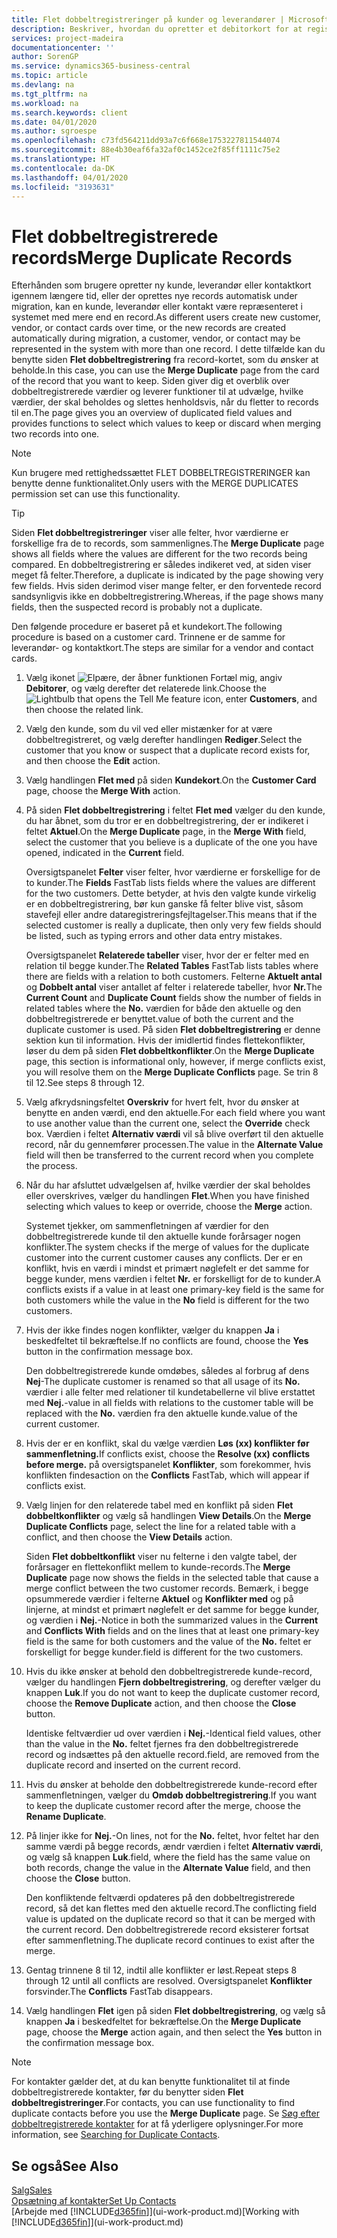 ```yaml
---
title: Flet dobbeltregistreringer på kunder og leverandører | Microsoft Docs
description: Beskriver, hvordan du opretter et debitorkort for at registrere oplysninger om hver ny kunde, du sælger til.
services: project-madeira
documentationcenter: ''
author: SorenGP
ms.service: dynamics365-business-central
ms.topic: article
ms.devlang: na
ms.tgt_pltfrm: na
ms.workload: na
ms.search.keywords: client
ms.date: 04/01/2020
ms.author: sgroespe
ms.openlocfilehash: c73fd564211dd93a7c6f668e1753227811544074
ms.sourcegitcommit: 88e4b30eaf6fa32af0c1452ce2f85ff1111c75e2
ms.translationtype: HT
ms.contentlocale: da-DK
ms.lasthandoff: 04/01/2020
ms.locfileid: "3193631"
---
```

# <a name="merge-duplicate-records"></a><span data-ttu-id="5a389-103">Flet dobbeltregistrerede records</span><span class="sxs-lookup"><span data-stu-id="5a389-103">Merge Duplicate Records</span></span>
<span data-ttu-id="5a389-104">Efterhånden som brugere opretter ny kunde, leverandør eller kontaktkort igennem længere tid, eller der oprettes nye records automatisk under migration, kan en kunde, leverandør eller kontakt være repræsenteret i systemet med mere end en record.</span><span class="sxs-lookup"><span data-stu-id="5a389-104">As different users create new customer, vendor, or contact cards over time, or the new records are created automatically during migration, a customer, vendor, or contact may be represented in the system with more than one record.</span></span> <span data-ttu-id="5a389-105">I dette tilfælde kan du benytte siden **Flet dobbeltregistrering** fra record-kortet, som du ønsker at beholde.</span><span class="sxs-lookup"><span data-stu-id="5a389-105">In this case, you can use the **Merge Duplicate** page from the card of the record that you want to keep.</span></span> <span data-ttu-id="5a389-106">Siden giver dig et overblik over dobbeltregistrerede værdier og leverer funktioner til at udvælge, hvilke værdier, der skal beholdes og slettes henholdsvis, når du fletter to records til en.</span><span class="sxs-lookup"><span data-stu-id="5a389-106">The page gives you an overview of duplicated field values and provides functions to select which values to keep or discard when merging two records into one.</span></span>

> [!NOTE]
> <span data-ttu-id="5a389-107">Kun brugere med rettighedssættet FLET DOBBELTREGISTRERINGER kan benytte denne funktionalitet.</span><span class="sxs-lookup"><span data-stu-id="5a389-107">Only users with the MERGE DUPLICATES permission set can use this functionality.</span></span>

> [!TIP]
> <span data-ttu-id="5a389-108">Siden **Flet dobbeltregistreringer** viser alle felter, hvor værdierne er forskellige fra de to records, som sammenlignes.</span><span class="sxs-lookup"><span data-stu-id="5a389-108">The **Merge Duplicate** page shows all fields where the values are different for the two records being compared.</span></span> <span data-ttu-id="5a389-109">En dobbeltregistrering er således indikeret ved, at siden viser meget få felter.</span><span class="sxs-lookup"><span data-stu-id="5a389-109">Therefore, a duplicate is indicated by the page showing very few fields.</span></span> <span data-ttu-id="5a389-110">Hvis siden derimod viser mange felter, er den forventede record sandsynligvis ikke en dobbeltregistrering.</span><span class="sxs-lookup"><span data-stu-id="5a389-110">Whereas, if the page shows many fields, then the suspected record is probably not a duplicate.</span></span>

<span data-ttu-id="5a389-111">Den følgende procedure er baseret på et kundekort.</span><span class="sxs-lookup"><span data-stu-id="5a389-111">The following procedure is based on a customer card.</span></span> <span data-ttu-id="5a389-112">Trinnene er de samme for leverandør- og kontaktkort.</span><span class="sxs-lookup"><span data-stu-id="5a389-112">The steps are similar for a vendor  and contact cards.</span></span>

1. <span data-ttu-id="5a389-113">Vælg ikonet ![Elpære, der åbner funktionen Fortæl mig](media/ui-search/search_small.png "Fortæl mig, hvad du vil foretage dig"), angiv **Debitorer**, og vælg derefter det relaterede link.</span><span class="sxs-lookup"><span data-stu-id="5a389-113">Choose the ![Lightbulb that opens the Tell Me feature](media/ui-search/search_small.png "Tell me what you want to do") icon, enter **Customers**, and then choose the related link.</span></span>
2. <span data-ttu-id="5a389-114">Vælg den kunde, som du vil ved eller mistænker for at være dobbeltregistreret, og vælg derefter handlingen **Rediger**.</span><span class="sxs-lookup"><span data-stu-id="5a389-114">Select the customer that you know or suspect that a duplicate record exists for, and then choose the **Edit** action.</span></span>
3. <span data-ttu-id="5a389-115">Vælg handlingen **Flet med** på siden **Kundekort**.</span><span class="sxs-lookup"><span data-stu-id="5a389-115">On the **Customer Card** page, choose the **Merge With** action.</span></span>
4. <span data-ttu-id="5a389-116">På siden **Flet dobbeltregistrering** i feltet **Flet med** vælger du den kunde, du har åbnet, som du tror er en dobbeltregistrering, der er indikeret i feltet **Aktuel**.</span><span class="sxs-lookup"><span data-stu-id="5a389-116">On the **Merge Duplicate** page, in the **Merge With** field, select the customer that you believe is a duplicate of the one you have opened, indicated in the **Current** field.</span></span>

    <span data-ttu-id="5a389-117">Oversigtspanelet **Felter** viser felter, hvor værdierne er forskellige for de to kunder.</span><span class="sxs-lookup"><span data-stu-id="5a389-117">The **Fields** FastTab lists fields where the values are different for the two customers.</span></span> <span data-ttu-id="5a389-118">Dette betyder, at hvis den valgte kunde virkelig er en dobbeltregistrering, bør kun ganske få felter blive vist, såsom stavefejl eller andre dataregistreringsfejltagelser.</span><span class="sxs-lookup"><span data-stu-id="5a389-118">This means that if the selected customer is really a duplicate, then only very few fields should be listed, such as typing errors and other data entry mistakes.</span></span>

    <span data-ttu-id="5a389-119">Oversigtspanelet **Relaterede tabeller** viser, hvor der er felter med en relation til begge kunder.</span><span class="sxs-lookup"><span data-stu-id="5a389-119">The **Related Tables** FastTab lists tables where there are fields with a relation to both customers.</span></span> <span data-ttu-id="5a389-120">Felterne **Aktuelt antal** og **Dobbelt antal** viser antallet af felter i relaterede tabeller, hvor **Nr.**</span><span class="sxs-lookup"><span data-stu-id="5a389-120">The **Current Count** and **Duplicate Count** fields show the number of fields in related tables where the **No.**</span></span> <span data-ttu-id="5a389-121">værdien for både den aktuelle og den dobbeltregistrerede er benyttet.</span><span class="sxs-lookup"><span data-stu-id="5a389-121">value of both the current and the duplicate customer is used.</span></span> <span data-ttu-id="5a389-122">På siden **Flet dobbeltregistrering** er denne sektion kun til information. Hvis der imidlertid findes flettekonflikter, løser du dem på siden **Flet dobbeltkonflikter**.</span><span class="sxs-lookup"><span data-stu-id="5a389-122">On the **Merge Duplicate** page, this section is informational only, however, if merge conflicts exist, you will resolve them on the **Merge Duplicate Conflicts** page.</span></span> <span data-ttu-id="5a389-123">Se trin 8 til 12.</span><span class="sxs-lookup"><span data-stu-id="5a389-123">See steps 8 through 12.</span></span>   

5. <span data-ttu-id="5a389-124">Vælg afkrydsningsfeltet **Overskriv** for hvert felt, hvor du ønsker at benytte en anden værdi, end den aktuelle.</span><span class="sxs-lookup"><span data-stu-id="5a389-124">For each field where you want to use another value than the current one, select the **Override** check box.</span></span> <span data-ttu-id="5a389-125">Værdien i feltet **Alternativ værdi** vil så blive overført til den aktuelle record, når du gennemfører processen.</span><span class="sxs-lookup"><span data-stu-id="5a389-125">The value in the **Alternate Value** field will then be transferred to the current record when you complete the process.</span></span>
6. <span data-ttu-id="5a389-126">Når du har afsluttet udvælgelsen af, hvilke værdier der skal beholdes eller overskrives, vælger du handlingen **Flet**.</span><span class="sxs-lookup"><span data-stu-id="5a389-126">When you have finished selecting which values to keep or override, choose the **Merge** action.</span></span>

    <span data-ttu-id="5a389-127">Systemet tjekker, om sammenfletningen af værdier for den dobbeltregistrerede kunde til den aktuelle kunde forårsager nogen konflikter.</span><span class="sxs-lookup"><span data-stu-id="5a389-127">The system checks if the merge of values for the duplicate customer into the current customer causes any conflicts.</span></span> <span data-ttu-id="5a389-128">Der er en konflikt, hvis en værdi i mindst et primært nøglefelt er det samme for begge kunder, mens værdien i feltet **Nr.** er forskelligt for de to kunder.</span><span class="sxs-lookup"><span data-stu-id="5a389-128">A conflicts exists if a value in at least one primary-key field is the same for both customers while the value in the **No** field is different for the two customers.</span></span>

7. <span data-ttu-id="5a389-129">Hvis der ikke findes nogen konflikter, vælger du knappen **Ja** i beskedfeltet til bekræftelse.</span><span class="sxs-lookup"><span data-stu-id="5a389-129">If no conflicts are found, choose the **Yes** button in the confirmation message box.</span></span>

    <span data-ttu-id="5a389-130">Den dobbeltregistrerede kunde omdøbes, således al forbrug af dens **Nej**-</span><span class="sxs-lookup"><span data-stu-id="5a389-130">The duplicate customer is renamed so that all usage of its **No.**</span></span> <span data-ttu-id="5a389-131">værdier i alle felter med relationer til kundetabellerne vil blive erstattet med **Nej.**-</span><span class="sxs-lookup"><span data-stu-id="5a389-131">value in all fields with relations to the customer table will be replaced with the **No.**</span></span> <span data-ttu-id="5a389-132">værdien fra den aktuelle kunde.</span><span class="sxs-lookup"><span data-stu-id="5a389-132">value of the current customer.</span></span>
8. <span data-ttu-id="5a389-133">Hvis der er en konflikt, skal du vælge værdien **Løs (xx) konflikter før sammenfletning.**</span><span class="sxs-lookup"><span data-stu-id="5a389-133">If conflicts exist, choose the **Resolve (xx) conflicts before merge.**</span></span> <span data-ttu-id="5a389-134">på oversigtspanelet **Konflikter**, som forekommer, hvis konflikten findes</span><span class="sxs-lookup"><span data-stu-id="5a389-134">action on the **Conflicts** FastTab, which will appear if conflicts exist.</span></span>
9. <span data-ttu-id="5a389-135">Vælg linjen for den relaterede tabel med en konflikt på siden **Flet dobbeltkonflikter** og vælg så handlingen **View Details**.</span><span class="sxs-lookup"><span data-stu-id="5a389-135">On the **Merge Duplicate Conflicts** page, select the line for a related table with a conflict, and then choose the **View Details** action.</span></span>

    <span data-ttu-id="5a389-136">Siden **Flet dobbeltkonflikt** viser nu felterne i den valgte tabel, der forårsager en flettekonflikt mellem to kunde-records.</span><span class="sxs-lookup"><span data-stu-id="5a389-136">The **Merge Duplicate** page now shows the fields in the selected table that cause a merge conflict between the two customer records.</span></span> <span data-ttu-id="5a389-137">Bemærk, i begge opsummerede værdier i felterne **Aktuel** og **Konflikter med** og på linjerne, at mindst et primært nøglefelt er det samme for begge kunder, og værdien i **Nej.**-</span><span class="sxs-lookup"><span data-stu-id="5a389-137">Notice in both the summarized values in the **Current** and **Conflicts With** fields and on the lines that at least one primary-key field is the same for both customers and the value of the **No.**</span></span> <span data-ttu-id="5a389-138">feltet er forskelligt for begge kunder.</span><span class="sxs-lookup"><span data-stu-id="5a389-138">field is different for the two customers.</span></span>   
10. <span data-ttu-id="5a389-139">Hvis du ikke ønsker at behold den dobbeltregistrerede kunde-record, vælger du handlingen **Fjern dobbeltregistrering**, og derefter vælger du knappen **Luk**.</span><span class="sxs-lookup"><span data-stu-id="5a389-139">If you do not want to keep the duplicate customer record, choose the **Remove Duplicate** action, and then choose the **Close** button.</span></span>

    <span data-ttu-id="5a389-140">Identiske feltværdier ud over værdien i **Nej.**-</span><span class="sxs-lookup"><span data-stu-id="5a389-140">Identical field values, other than the value in the **No.**</span></span> <span data-ttu-id="5a389-141">feltet fjernes fra den dobbeltregistrerede record og indsættes på den aktuelle record.</span><span class="sxs-lookup"><span data-stu-id="5a389-141">field, are removed from the duplicate record and inserted on the current record.</span></span>
11. <span data-ttu-id="5a389-142">Hvis du ønsker at beholde den dobbeltregistrerede kunde-record efter sammenfletningen, vælger du **Omdøb dobbeltregistrering**.</span><span class="sxs-lookup"><span data-stu-id="5a389-142">If you want to keep the duplicate customer record after the merge,  choose the **Rename Duplicate**.</span></span>
12. <span data-ttu-id="5a389-143">På linjer ikke for **Nej.**-</span><span class="sxs-lookup"><span data-stu-id="5a389-143">On lines, not for the **No.**</span></span> <span data-ttu-id="5a389-144">feltet, hvor feltet har den samme værdi på begge records, ændr værdien i feltet **Alternativ værdi**, og vælg så knappen **Luk**.</span><span class="sxs-lookup"><span data-stu-id="5a389-144">field, where the field has the same value on both records, change the value in the **Alternate Value** field, and then choose the **Close** button.</span></span>

    <span data-ttu-id="5a389-145">Den konfliktende feltværdi opdateres på den dobbeltregistrerede record, så det kan flettes med den aktuelle record.</span><span class="sxs-lookup"><span data-stu-id="5a389-145">The conflicting field value is updated on the duplicate record so that it can be merged with the current record.</span></span> <span data-ttu-id="5a389-146">Den dobbeltregistrerede record eksisterer fortsat efter sammenfletning.</span><span class="sxs-lookup"><span data-stu-id="5a389-146">The duplicate record continues to exist after the merge.</span></span>
13. <span data-ttu-id="5a389-147">Gentag trinnene 8 til 12, indtil alle konflikter er løst.</span><span class="sxs-lookup"><span data-stu-id="5a389-147">Repeat steps 8 through 12 until all conflicts are resolved.</span></span> <span data-ttu-id="5a389-148">Oversigtspanelet **Konflikter** forsvinder.</span><span class="sxs-lookup"><span data-stu-id="5a389-148">The **Conflicts** FastTab disappears.</span></span>
14. <span data-ttu-id="5a389-149">Vælg handlingen **Flet** igen på siden **Flet dobbeltregistrering**, og vælg så knappen **Ja** i beskedfeltet for bekræftelse.</span><span class="sxs-lookup"><span data-stu-id="5a389-149">On the **Merge Duplicate** page, choose the **Merge** action again, and then select the **Yes** button in the confirmation message box.</span></span>

> [!NOTE]
> <span data-ttu-id="5a389-150">For kontakter gælder det, at du kan benytte funktionalitet til at finde dobbeltregistrerede kontakter, før du benytter siden **Flet dobbeltregistreringer**.</span><span class="sxs-lookup"><span data-stu-id="5a389-150">For contacts, you can use functionality to find duplicate contacts before you use the **Merge Duplicate** page.</span></span> <span data-ttu-id="5a389-151">Se [Søg efter dobbeltregistrerede kontakter](marketing-setup-contacts.md#searching-for-duplicate-contacts) for at få yderligere oplysninger.</span><span class="sxs-lookup"><span data-stu-id="5a389-151">For more information, see [Searching for Duplicate Contacts](marketing-setup-contacts.md#searching-for-duplicate-contacts).</span></span>

## <a name="see-also"></a><span data-ttu-id="5a389-152">Se også</span><span class="sxs-lookup"><span data-stu-id="5a389-152">See Also</span></span>
[<span data-ttu-id="5a389-153">Salg</span><span class="sxs-lookup"><span data-stu-id="5a389-153">Sales</span></span>](sales-manage-sales.md)  
[<span data-ttu-id="5a389-154">Opsætning af kontakter</span><span class="sxs-lookup"><span data-stu-id="5a389-154">Set Up Contacts</span></span>](marketing-setup-contacts.md)  
<span data-ttu-id="5a389-155">[Arbejde med [!INCLUDE[d365fin](includes/d365fin_md.md)]](ui-work-product.md)</span><span class="sxs-lookup"><span data-stu-id="5a389-155">[Working with [!INCLUDE[d365fin](includes/d365fin_md.md)]](ui-work-product.md)</span></span>
